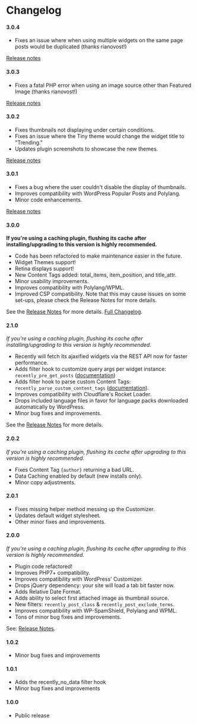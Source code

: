 Changelog
=========
#### 3.0.4 ####

* Fixes an issue where when using multiple widgets on the same page posts would be duplicated (thanks rianovost!)

[Release notes](https://cabrerahector.com/wordpress/recently-3-0-has-been-released/#minor-updates-and-hotfixes)

#### 3.0.3 ####

* Fixes a fatal PHP error when using an image source other than Featured Image (thanks rianovost!)

[Release notes](https://cabrerahector.com/wordpress/recently-3-0-has-been-released/#minor-updates-and-hotfixes)

#### 3.0.2 ####

* Fixes thumbnails not displaying under certain conditions.
* Fixes an issue where the Tiny theme would change the widget title to "Trending."
* Updates plugin screenshots to showcase the new themes.

[Release notes](https://cabrerahector.com/wordpress/recently-3-0-has-been-released/#minor-updates-and-hotfixes)

#### 3.0.1 ####

* Fixes a bug where the user couldn't disable the display of thumbnails.
* Improves compatibility with WordPress Popular Posts and Polylang.
* Minor code enhancements.

[Release notes](https://cabrerahector.com/wordpress/recently-3-0-has-been-released/#minor-updates-and-hotfixes)

#### 3.0.0 ####
**If you're using a caching plugin, flushing its cache after installing/upgrading to this version is highly recommended.**

* Code has been refactored to make maintenance easier in the future.
* Widget Themes support!
* Retina displays support!
* New Content Tags added: total_items, item_position, and title_attr.
* Minor usability improvements.
* Improves compatibility with Polylang/WPML.
* Improved CSP compatibility. Note that this may cause issues on some set-ups, please check the Release Notes for more details.

See the [Release Notes](https://cabrerahector.com/wordpress/recently-3-0-has-been-released/) for more details.
[Full Changelog](https://github.com/cabrerahector/recently/blob/master/changelog.md).

#### 2.1.0 ####
*If you're using a caching plugin, flushing its cache after installing/upgrading to this version is highly recommended.*

* Recently will fetch its ajaxified widgets via the REST API now for faster performance.
* Adds filter hook to customize query args per widget instance: `recently_pre_get_posts` ([documentation](https://github.com/cabrerahector/recently/wiki/1.-Filter-Hooks#recently_pre_get_posts))
* Adds filter hook to parse custom Content Tags: `recently_parse_custom_content_tags` ([documentation](https://github.com/cabrerahector/recently/wiki/1.-Filter-Hooks#recently_parse_custom_content_tags)).
* Improves compatibility with Cloudflare's Rocket Loader.
* Drops included language files in favor for language packs downloaded automatically by WordPress.
* Minor bug fixes and improvements.

See the [Release Notes](https://cabrerahector.com/wordpress/recently-2-1-rest-api-support-new-filter-hooks/) for more details.

#### 2.0.2 ####
*If you're using a caching plugin, flushing its cache after upgrading to this version is highly recommended.*

* Fixes Content Tag `{author}` returning a bad URL.
* Data Caching enabled by default (new installs only).
* Minor copy adjustments.

#### 2.0.1 ####
* Fixes missing helper method messing up the Customizer.
* Updates default widget stylesheet.
* Other minor fixes and improvements.

#### 2.0.0 ####
*If you're using a caching plugin, flushing its cache after upgrading to this version is highly recommended.*

* Plugin code refactored!
* Improves PHP7+ compatibility.
* Improves compatibility with WordPress' Customizer.
* Drops jQuery dependency: your site will load a tab bit faster now.
* Adds Relative Date Format.
* Adds ability to select first attached image as thumbnail source.
* New filters: `recently_post_class` & `recently_post_exclude_terms`.
* Improves compatibility with WP-SpamShield, Polylang and WPML.
* Tons of minor bug fixes and improvements.

See: [Release Notes](https://cabrerahector.com/wordpress/recently-2-0-is-out/).

#### 1.0.2 ####
* Minor bug fixes and improvements

#### 1.0.1 ####
* Adds the recently_no_data filter hook
* Minor bug fixes and improvements

#### 1.0.0 ####
* Public release